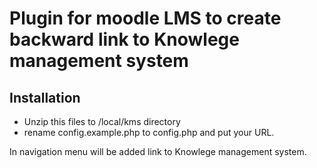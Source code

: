 # Plugin for moodle LMS to create backward link to Knowlege management system

## Installation

- Unzip this files to /local/kms directory
- rename config.example.php to config.php and put your URL.

In navigation menu will be added link to Knowlege management system.